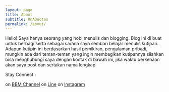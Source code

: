 ```yaml
---
layout: page
title: About
subtitle: RnAQuotes
permalink: /about/
---
```


Hello! Saya hanya seorang yang hobi menulis dan blogging. 
Blog ini di buat untuk berbagi serta sebagai sarana saya sembari belajar menulis kutipan. 
Adapun kutipin ini berdasarkan hasil pemikiran, pengalaman pribadi, mungkin ada dari teman-teman yang ingin membagikan kutipannya silahkan bisa menghubungi saya dengan kontak di bawah ini, jika waktu berkenaan akan saya post dan sertakan nama lengkap 

Stay Connect :

on [BBM Channel](http://pin.bbm.com/C0015D9A2/)
on [Line](http://line.me/ti/p/%40uxc1348w/)
on [Instagram](https://instagram.com/rnaquotes)
